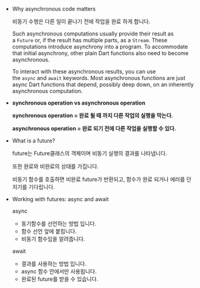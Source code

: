 - Why asynchronous code matters
    
    비동기 수행은 다른 일이 끝나기 전에 작업을 완료 하게 합니다.
    
    Such asynchronous computations usually provide their result as a `Future` or, if the result has multiple parts, as a `Stream`. These computations introduce asynchrony into a program. To accommodate that initial asynchrony, other plain Dart functions also need to become asynchronous.
    
    To interact with these asynchronous results, you can use the `async` and `await` keywords. Most asynchronous functions are just async Dart functions that depend, possibly deep down, on an inherently asynchronous computation.
    
- **synchronous operation vs asynchronous operation**
    
    **synchronous operation = 완료 될 때 까지 다른 작업의 실행을 막는다.**
    
    **asynchronous operation = 완료 되기 전에 다른 작업을 실행할 수 있다.** 
    
- What is a future?
    
    future는 Future클래스의 객체이며 비동기 실행의 결과를 나타냅니다.
    
    또한 완료와 비완료의 상태를 가집니다.
    
    비동기 함수를 호출하면 비완료 future가 반환되고, 함수가 완료 되거나 에러를 던지기를 기다립니다.
    
- Working with futures: async and await
    
    async
    
    - 동기함수를 선언하는 방법 입니다.
    - 함수 선언 앞에 붙힙니다.
    - 비동기 함수임을 알려줍니다.
    
    await 
    
    - 결과를 사용하는 방법 입니다.
    - async 함수 안에서만 사용됩니다.
    - 완료된 future를 받을 수 있습니다.
    
